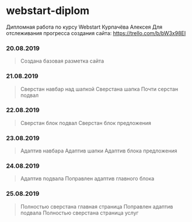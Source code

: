 # webstart-diplom
Дипломная работа по курсу Webstart Курпачёва Алексея
Для отслеживания прогресса создания сайта: https://trello.com/b/bW3x98EI
### 20.08.2019
> Создана базовая разметка сайта
### 21.08.2019
> Сверстан навбар над шапкой
> Сверстана шапка
> Почти серстан подвал
### 22.08.2019
> Сверстан блок подвал
> Сверстан блок предложения
### 23.08.2019
> Адаптив навбара
> Адаптив шапки
> Адаптив блока предложения
### 24.08.2019
> Адаптив подвала
> Поправлен адаптив главного блока
### 25.08.2019
> Полностью сверстана главная страница
> Поправлен адаптив подвала
> Полностью сверстана страница услуг
